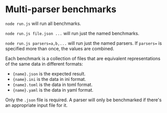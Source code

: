 Multi-parser benchmarks
=======================

`node run.js` will run all benchmarks.

`node run.js file.json ...` will run just the named benchmarks.

`node run.js parsers=a,b,...` will run just the named parsers. If
`parsers=` is specified more than once, the values are combined.

Each benchmark is a collection of files that are equivalent
representations of the same data in different formats:

- `{name}.json` is the expected result.
- `{name}.ini` is the data in ini format.
- `{name}.toml` is the data in toml format.
- `{name}.yaml` is the data in yaml format.

Only the `.json` file is required. A parser will only be
benchmarked if there's an appropriate input file for it.
